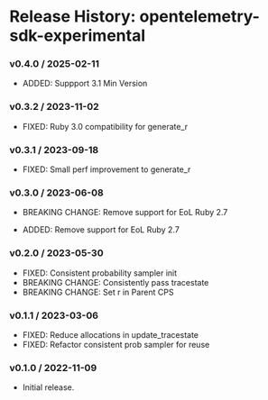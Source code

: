 # Release History: opentelemetry-sdk-experimental

### v0.4.0 / 2025-02-11

* ADDED: Suppport 3.1 Min Version

### v0.3.2 / 2023-11-02

* FIXED: Ruby 3.0 compatibility for generate_r

### v0.3.1 / 2023-09-18

* FIXED: Small perf improvement to generate_r

### v0.3.0 / 2023-06-08

* BREAKING CHANGE: Remove support for EoL Ruby 2.7 

* ADDED: Remove support for EoL Ruby 2.7 

### v0.2.0 / 2023-05-30

* FIXED: Consistent probability sampler init 
* BREAKING CHANGE: Consistently pass tracestate 
* BREAKING CHANGE: Set r in Parent CPS 

### v0.1.1 / 2023-03-06

* FIXED: Reduce allocations in update_tracestate 
* FIXED: Refactor consistent prob sampler for reuse 

### v0.1.0 / 2022-11-09

* Initial release.
